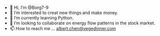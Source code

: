 - 👋 Hi, I’m @Borg7-9
- 👀 I’m interested to creat new things and make money.
- 🌱 I’m currently learning Python.
- 💞️ I’m looking to collaborate on energy flow patterns in the stock market.
- 📫 How to reach me ... albert.chen@vegedinner.com

<!---
Borg7-9/Borg7-9 is a ✨ special ✨ repository because its `README.md` (this file) appears on your GitHub profile.
You can click the Preview link to take a look at your changes.
--->
